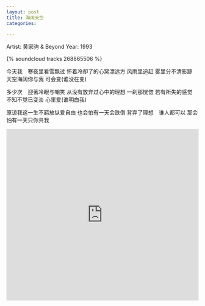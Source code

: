 ```yaml
---
layout: post
title: 海阔天空
categories:

---
```

Artist: 黄家驹 & Beyond
Year: 1993

{% soundcloud tracks 268865506 %}

今天我　寒夜里看雪飘过
怀着冷却了的心窝漂远方
风雨里追赶
雾里分不清影踪
天空海阔你与我
可会变(谁没在变)

多少次　迎著冷眼与嘲笑
从没有放弃过心中的理想
一刹那恍惚
若有所失的感觉
不知不觉已变淡
心里爱(谁明白我)

原谅我这一生不羁放纵爱自由
也会怕有一天会跌倒
背弃了理想　谁人都可以
那会怕有一天只你共我

<iframe width="100%" height="450" scrolling="no" frameborder="no" src="https://w.soundcloud.com/player/?url=https%3A//api.soundcloud.com/tracks/268865506&amp;auto_play=false&amp;hide_related=false&amp;show_comments=true&amp;show_user=true&amp;show_reposts=false&amp;visual=true"></iframe>